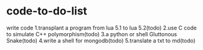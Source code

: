 code-to-do-list
===============

write code
1.transplant a program from lua 5.1 to lua 5.2(todo)
2.use C code to simulate C++ polymorphism(todo)
3.a python or shell Gluttonous Snake(todo)
4.write a shell for mongodb(todo)
5.translate a txt to md(todo)
